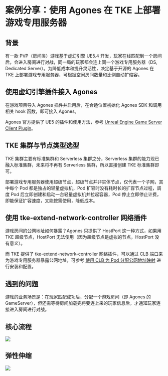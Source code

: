 # 案例分享：使用 Agones 在 TKE 上部署游戏专用服务器

## 背景

有一款 PVP（房间类）游戏基于虚幻引擎 UE5.4 开发，玩家在线匹配到一个房间后，会进入房间进行对战，同一局的玩家都会连上同一个游戏专用服务器（DS, Dedicated Server）。为降低成本和提升灵活性，决定基于开源的 Agones 在 TKE 上部署游戏专用服务器，可根据空闲房间数量和比例自动扩缩容。

## 使用虚幻引擎插件接入 Agones

在游戏项目导入 Agones 插件并启用后，在合适位置初始化 Agones SDK 和调用相关 hook 函数，即可接入 Agones。

Agones 官方提供了 UE5 的插件和使用方法，参考 [Unreal Engine Game Server Client Plugin](https://agones.dev/site/docs/guides/client-sdks/unreal/)。

## TKE 集群与节点类型选型

TKE 集群主要有标准集群和 Serverless 集群之分，Serverless 集群的能力现已融入标准集群，未来将不再有 Serverless 集群，所以直接创建 TKE 标准集群即可。

部署游戏专用服务器使用超级节点，超级节点并非实体节点，仅代表一个子网，其中每个 Pod 都是独占的轻量虚拟机，Pod 扩容时没有耗时长的扩容节点过程，调度 Pod 后立即创建和启动一台轻量虚拟机并拉起容器，Pod 停止立即停止计费，即能保证扩容速度，又能按需使用，降低成本。

## 使用 tke-extend-network-controller 网络插件

游戏房间的公网地址如何暴露？Agones 只提供了 HostPort 这一种方式，如果用 TKE 超级节点，HostPort 无法使用（因为超级节点是虚拟的节点，HostPort 没有意义）。

而 TKE 提供了 tke-extend-network-controller 网络插件，可以通过 CLB 端口来为游戏专用服务器暴露公网地址，可参考 [使用 CLB 为 Pod 分配公网地址映射](https://cloud.tencent.com/document/product/457/111623) 进行安装和配置。

## 遇到的问题

游戏的业务场景是：在玩家匹配成功后，分配一个游戏房间（即 Agones 的 GameServer），但还需等待房间加载完将要连上来的玩家信息后，才通知玩家连接进入房间进行对战。

## 核心流程

![](https://image-host-1251893006.cos.ap-chengdu.myqcloud.com/2024%2F11%2F06%2F20241106172705.png)

## 弹性伸缩

![](https://image-host-1251893006.cos.ap-chengdu.myqcloud.com/2024%2F11%2F06%2F20241106172751.png)
